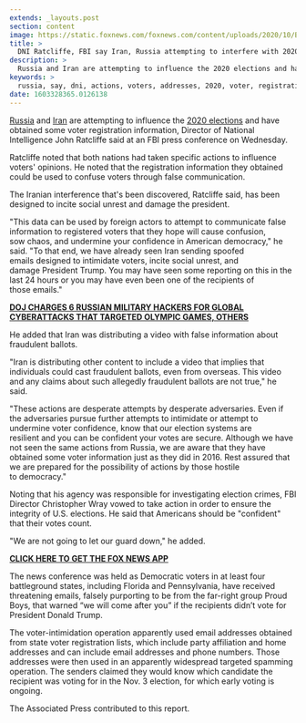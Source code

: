 ```yaml
--- 
extends: _layouts.post 
section: content 
image: https://static.foxnews.com/foxnews.com/content/uploads/2020/10/Ballot-Box-Fire-GETTY.jpg 
title: > 
  DNI Ratcliffe, FBI say Iran, Russia attempting to interfere with 2020 election 
description: > 
  Russia and Iran are attempting to influence the 2020 elections and have obtained some voter registration information, Director of National Intelligence John Ratcliffe said at an FBI press conference on Wednesday.He noted that the registration information they obtained could be used to confuse voters through false communication.The Iranian interference that's been discovered, Ratcliffe said, has been designed to incite social unrest and damage the president.Although we have not seen the same actions from Russia, we are aware that they have obtained some voter information just as they did in 2016.The voter-intimidation operation apparently used email addresses obtained from state voter registration lists, which include party affiliation and home addresses and can include email addresses and phone numbers. 
keywords: > 
  russia, say, dni, actions, voters, addresses, 2020, voter, registration, information, obtained, iran, used, election, video, seen, interfere, fbi, ratcliffe, attempting 
date: 1603328365.0126138 
--- 
```

<div><p class="speakable"><a href="https://www.foxnews.com/category/world/world-regions/russia" target="_blank">Russia</a>&#160;and <a href="https://www.foxnews.com/category/world/conflicts/iran" target="_blank">Iran</a> are attempting to influence the <a href="https://www.foxnews.com/category/politics/2020-presidential-election" target="_blank">2020 elections</a> and have obtained some voter registration information, Director of National Intelligence John Ratcliffe said at an FBI press conference on Wednesday.</p><p class="ad gam"></p><p class="ad gam"></p><p class="ad gam"></p><p class="speakable">Ratcliffe noted that both nations had taken specific actions to influence voters' opinions. He noted that the registration information they obtained could be used to confuse voters through false communication.&#160;</p><p>The Iranian interference that's been discovered, Ratcliffe said, has been designed to incite social unrest and damage the president.</p><p>"This data can be used by foreign&#160;actors to attempt to communicate&#160;false information to registered&#160;voters that they hope will cause&#160;confusion, sow&#160;chaos, and&#160;undermine your confidence in&#160;American democracy," he said.&#160;"To that end, we have already&#160;seen Iran sending spoofed emails&#160;designed to intimidate voters,&#160;incite social unrest, and damage&#160;President Trump. You may have seen some reporting&#160;on this in the last 24 hours or&#160;you may have even been one of&#160;the recipients of those&#160;emails."</p><p class="ad gam"></p><p><a href="https://www.foxnews.com/politics/doj-charges-russian-military-hackers-worldwide-cyber-attacks-winter-olympic-games" target="_blank"><strong>DOJ CHARGES 6 RUSSIAN MILITARY HACKERS FOR GLOBAL CYBERATTACKS THAT TARGETED OLYMPIC GAMES, OTHERS</strong></a></p><p class="ad gam"></p><p>He added that Iran was distributing a video with false information about fraudulent ballots.</p><p>"Iran is&#160;distributing other content to&#160;include a video that implies&#160;that individuals could cast&#160;fraudulent ballots, even from&#160;overseas.&#160;This video and any claims about&#160;such allegedly fraudulent&#160;ballots are not true," he said.</p><p class="ad gam"></p><p>"These actions are desperate&#160;attempts by desperate&#160;adversaries.&#160;Even if the adversaries pursue&#160;further attempts to intimidate&#160;or attempt to undermine voter confidence, know that our&#160;election systems are resilient&#160;and you can be confident your&#160;votes are secure.&#160;Although we have not seen the&#160;same actions from Russia, we are&#160;aware that they have obtained&#160;some voter information just as&#160;they did in 2016.&#160;Rest assured that we are&#160;prepared for the possibility of&#160;actions by those hostile to&#160;democracy."&#160;</p><p class="ad gam"></p><p>Noting that his agency was responsible for investigating election crimes, FBI Director Christopher Wray vowed to take action in order to ensure the integrity of U.S. elections. He said that Americans should be "confident" that their votes count.</p><p class="ad gam"></p><p>"We are not going to let our guard down," he added.</p><p class="ad gam"></p><p><a href="https://www.foxnews.com/apps-products?pid=AppArticleLink" target="_blank"><strong>CLICK HERE TO GET THE FOX NEWS APP</strong></a></p><p>The news conference was held as Democratic voters in at least four battleground states, including Florida and Pennsylvania, have received threatening emails, falsely purporting to be from the far-right group Proud Boys, that warned &#8220;we will come after you&#8221; if the recipients didn&#8217;t vote for President Donald Trump.</p><p>The voter-intimidation operation apparently used email addresses obtained from state voter registration lists, which include party affiliation and home addresses and can include email addresses and phone numbers. Those addresses were then used in an apparently widespread targeted spamming operation. The senders claimed they would know which candidate the recipient was voting for in the Nov. 3 election, for which early voting is ongoing.</p><p class="ad gam"></p><p class="ad gam"></p><p>The Associated Press contributed to this report.</p></div>